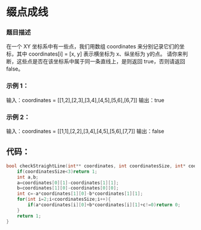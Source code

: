 # 缀点成线
### 题目描述
在一个 XY 坐标系中有一些点，我们用数组 coordinates 来分别记录它们的坐标，其中 coordinates[i] = [x, y] 表示横坐标为 x、纵坐标为 y的点。
请你来判断，这些点是否在该坐标系中属于同一条直线上，是则返回 true，否则请返回 false。
### 示例 1：
输入：coordinates = [[1,2],[2,3],[3,4],[4,5],[5,6],[6,7]]
输出：true
### 示例 2：
输入：coordinates = [[1,1],[2,2],[3,4],[4,5],[5,6],[7,7]]
输出：false
## 代码：
```c
bool checkStraightLine(int** coordinates, int coordinatesSize, int* coordinatesColSize){
    if(coordinatesSize<3)return 1;
    int a,b;
    a=coordinates[0][1]-coordinates[1][1];
    b=coordinates[1][0]-coordinates[0][0];
    int c=-a*coordinates[1][0]-b*coordinates[1][1];
    for(int i=2;i<coordinatesSize;i++){
        if(a*coordinates[i][0]+b*coordinates[i][1]+c!=0)return 0;
    }
    return 1;
}
```
